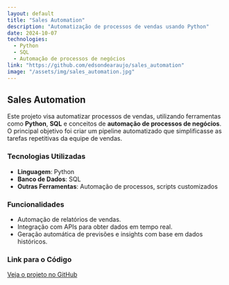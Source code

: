 ```yaml
---
layout: default
title: "Sales Automation"
description: "Automatização de processos de vendas usando Python"
date: 2024-10-07
technologies: 
  - Python
  - SQL
  - Automação de processos de negócios
link: "https://github.com/edsondearaujo/sales_automation"
image: "/assets/img/sales_automation.jpg"
---
```


## Sales Automation

Este projeto visa automatizar processos de vendas, utilizando ferramentas como **Python**, **SQL** e conceitos de **automação de processos de negócios**. O principal objetivo foi criar um pipeline automatizado que simplificasse as tarefas repetitivas da equipe de vendas.

### Tecnologias Utilizadas

- **Linguagem**: Python
- **Banco de Dados**: SQL
- **Outras Ferramentas**: Automação de processos, scripts customizados

### Funcionalidades

- Automação de relatórios de vendas.
- Integração com APIs para obter dados em tempo real.
- Geração automática de previsões e insights com base em dados históricos.

### Link para o Código

[Veja o projeto no GitHub](https://github.com/edsondearaujo/sales_automation)

